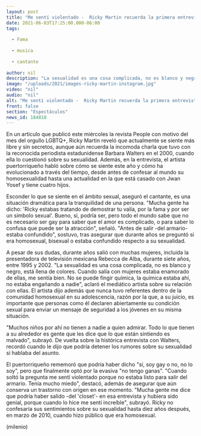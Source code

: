 ```yaml
---
layout: post
title: "Me sentí violentado -  Ricky Martin recuerda la primera entrevista donde cuestionaron su sexualidad"
date: 2021-06-03T17:25:00.000-06:00
tags:
  
  - Fama
  
  - musica
  
  - cantante
  
author: nil
description: "La sexualidad es una cosa complicada, no es blanco y negro, está llena de colores, aseguró el cantante en una entrevista para 'People'. "
image: "/uploads/2021/images-ricky-martin-instagram.jpg"
video: "nil"
audio: "nil"
alt: "Me sentí violentado -  Ricky Martin recuerda la primera entrevista donde cuestionaron su sexualidad"
front: false
section: "Espectáculos"
news_id: 184818
---
```


En un artículo que publicó este miércoles la revista People con motivo del mes del orgullo LGBTQ+, Ricky Martin reveló que actualmente se siente más libre y sin secretos, aunque aún recuerda la incomoda charla que tuvo con la reconocida periodista estadunidense Barbara Walters en el 2000, cuando ella lo cuestionó sobre su sexualidad. Además, en la entrevista, el artista puertorriqueño habló sobre cómo se siente este año y cómo ha evolucionado a través del tiempo, desde antes de confesar al mundo su homosexualidad hasta una actualidad en la que está casado con Jwan Yosef y tiene cuatro hijos. 

Esconder lo que se siente en el ámbito sexual, aseguró el cantante, es una situación dramática para la tranquilidad de una persona. "Mucha gente ha dicho: 'Ricky estabas tratando de demostrar tu valía, por la fama y por ser un símbolo sexual'. Bueno, sí, podría ser, pero todo el mundo sabe que no es necesario ser gay para saber que el amor es complicado, o para saber lo confusa que puede ser la atracción", señaló. "Antes de salir -del armario- estaba confundido", sostuvo, tras asegurar que durante años se preguntó si era homosexual, bisexual o estaba confundido respecto a su sexualidad.

A pesar de sus dudas, durante años salió con muchas mujeres, incluida la presentadora de televisión mexicana Rebecca de Alba, durante siete años, entre 1995 y 2002. "La sexualidad es una cosa complicada, no es blanco y negro, está llena de colores. Cuando salía con mujeres estaba enamorado de ellas, me sentía bien. No se puede fingir química, la química estaba ahí, no estaba engañando a nadie", aclaró el mediático artista sobre su relación con ellas. El artista dijo además que nunca tuvo referentes dentro de la comunidad homosexual en su adolescencia, razón por la que, a su juicio, es importante que personas como él declaren abiertamente su condición sexual para enviar un mensaje de seguridad a los jóvenes en su misma situación.

"Muchos niños por ahí no tienen a nadie a quien admirar. Todo lo que tienen a su alrededor es gente que les dice que lo que están sintiendo es malvado", subrayó. De vuelta sobre la histórica entrevista con Walters, recordó cuando le dijo que podría detener los rumores sobre su sexualidad si hablaba del asunto.

El puertorriqueño rememoró que podría haber dicho "sí, soy gay o no, no lo soy", pero que finalmente optó por la evasiva "no tengo ganas". "Cuando soltó la pregunta me sentí violentado porque no estaba listo para salir del armario. Tenía mucho miedo", destacó, además de asegurar que aún conserva un trastorno con origen en ese momento. "Mucha gente me dice que podría haber salido -del 'closet'- en esa entrevista y hubiera sido genial, porque cuando lo hice me sentí increíble", subrayó. 
Ricky no confesaría sus sentimientos sobre su sexualidad hasta diez años después, en marzo de 2010, cuando hizo público que era homosexual.  

(milenio)